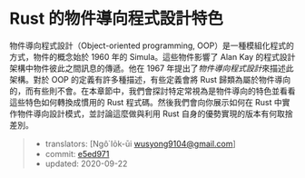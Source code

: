 # Rust 的物件導向程式設計特色

物件導向程式設計（Object-oriented programming, OOP）是一種模組化程式的方式，物件的概念始於 1960 年的 Simula。這些物件影響了 Alan Kay 的程式設計架構中物件彼此之間訊息的傳遞。他在 1967 年提出了*物件導向程式設計*來描述此架構。對於 OOP 的定義有許多種描述，有些定義會將 Rust 歸類為屬於物件導向的，而有些則不會。在本章節中，我們會探討特定常視為是物件導向的特色並看看這些特色如何轉換成慣用的 Rust 程式碼。然後我們會向你展示如何在 Rust 中實作物件導向設計模式，並討論這麼做與利用 Rust 自身的優勢實現的版本有何取捨差別。

> - translators: [Ngô͘ Io̍k-ūi <wusyong9104@gmail.com>]
> - commit: [e5ed971](https://github.com/rust-lang/book/blob/e5ed97128302d5fa45dbac0e64426bc7649a558c/src/ch17-00-oop.md)
> - updated: 2020-09-22
